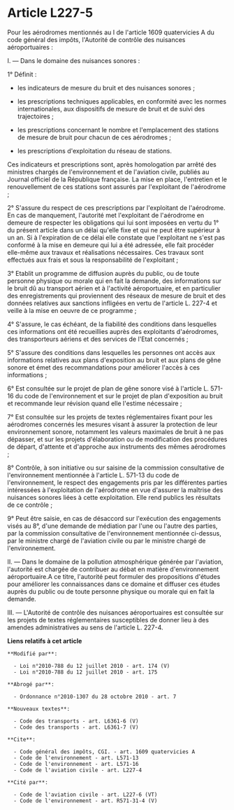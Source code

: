 # Article L227-5

Pour les aérodromes mentionnés au I de l'article 1609 quatervicies A du code général des impôts, l'Autorité de contrôle des
nuisances aéroportuaires : 

I. ― Dans le domaine des nuisances sonores : 

1° Définit :

- les indicateurs de mesure du bruit et des nuisances sonores ;

- les prescriptions techniques applicables, en conformité avec les normes internationales, aux dispositifs de mesure de bruit
et de suivi des trajectoires ;

- les prescriptions concernant le nombre et l'emplacement des stations de mesure de bruit pour chacun de ces aérodromes ;

- les prescriptions d'exploitation du réseau de stations. 

Ces indicateurs et prescriptions sont, après homologation par arrêté des ministres chargés de l'environnement et de
l'aviation civile, publiés au Journal officiel de la République française. La mise en place, l'entretien et le renouvellement
de ces stations sont assurés par l'exploitant de l'aérodrome ; 

2° S'assure du respect de ces prescriptions par l'exploitant de l'aérodrome. En cas de manquement, l'autorité met
l'exploitant de l'aérodrome en demeure de respecter les obligations qui lui sont imposées en vertu du 1° du présent article
dans un délai qu'elle fixe et qui ne peut être supérieur à un an. Si à l'expiration de ce délai elle constate que
l'exploitant ne s'est pas conformé à la mise en demeure qui lui a été adressée, elle fait procéder elle-même aux travaux et
réalisations nécessaires. Ces travaux sont effectués aux frais et sous la responsabilité de l'exploitant ; 

3° Etablit un programme de diffusion auprès du public, ou de toute personne physique ou morale qui en fait la demande, des
informations sur le bruit dû au transport aérien et à l'activité aéroportuaire, et en particulier des enregistrements qui
proviennent des réseaux de mesure de bruit et des données relatives aux sanctions infligées en vertu de l'article L. 227-4 et
veille à la mise en oeuvre de ce programme ; 

4° S'assure, le cas échéant, de la fiabilité des conditions dans lesquelles ces informations ont été recueillies auprès des
exploitants d'aérodromes, des transporteurs aériens et des services de l'Etat concernés ; 

5° S'assure des conditions dans lesquelles les personnes ont accès aux informations relatives aux plans d'exposition au bruit
et aux plans de gêne sonore et émet des recommandations pour améliorer l'accès à ces informations ; 

6° Est consultée sur le projet de plan de gêne sonore visé à l'article L. 571-16 du code de l'environnement et sur le projet
de plan d'exposition au bruit et recommande leur révision quand elle l'estime nécessaire ; 

7° Est consultée sur les projets de textes réglementaires fixant pour les aérodromes concernés les mesures visant à assurer
la protection de leur environnement sonore, notamment les valeurs maximales de bruit à ne pas dépasser, et sur les projets
d'élaboration ou de modification des procédures de départ, d'attente et d'approche aux instruments des mêmes aérodromes ; 

8° Contrôle, à son initiative ou sur saisine de la commission consultative de l'environnement mentionnée à l'article L.
571-13 du code de l'environnement, le respect des engagements pris par les différentes parties intéressées à l'exploitation
de l'aérodrome en vue d'assurer la maîtrise des nuisances sonores liées à cette exploitation. Elle rend publics les résultats
de ce contrôle ; 

9° Peut être saisie, en cas de désaccord sur l'exécution des engagements visés au 8°, d'une demande de médiation par l'une ou
l'autre des parties, par la commission consultative de l'environnement mentionnée ci-dessus, par le ministre chargé de
l'aviation civile ou par le ministre chargé de l'environnement. 

II. ― Dans le domaine de la pollution atmosphérique générée par l'aviation, l'autorité est chargée de contribuer au débat en
matière d'environnement aéroportuaire.A ce titre, l'autorité peut formuler des propositions d'études pour améliorer les
connaissances dans ce domaine et diffuser ces études auprès du public ou de toute personne physique ou morale qui en fait la
demande. 

III. ― L'Autorité de contrôle des nuisances aéroportuaires est consultée sur les projets de textes réglementaires
susceptibles de donner lieu à des amendes administratives au sens de l'article L. 227-4.

**Liens relatifs à cet article**

	**Modifié par**:

	  - Loi n°2010-788 du 12 juillet 2010 - art. 174 (V)
	  - Loi n°2010-788 du 12 juillet 2010 - art. 175

	**Abrogé par**:

	  - Ordonnance n°2010-1307 du 28 octobre 2010 - art. 7

	**Nouveaux textes**:

	  - Code des transports - art. L6361-6 (V)
	  - Code des transports - art. L6361-7 (V)

	**Cite**:

	  - Code général des impôts, CGI. - art. 1609 quatervicies A
	  - Code de l'environnement - art. L571-13
	  - Code de l'environnement - art. L571-16
	  - Code de l'aviation civile - art. L227-4

	**Cité par**:

	  - Code de l'aviation civile - art. L227-6 (VT)
	  - Code de l'environnement - art. R571-31-4 (V)
